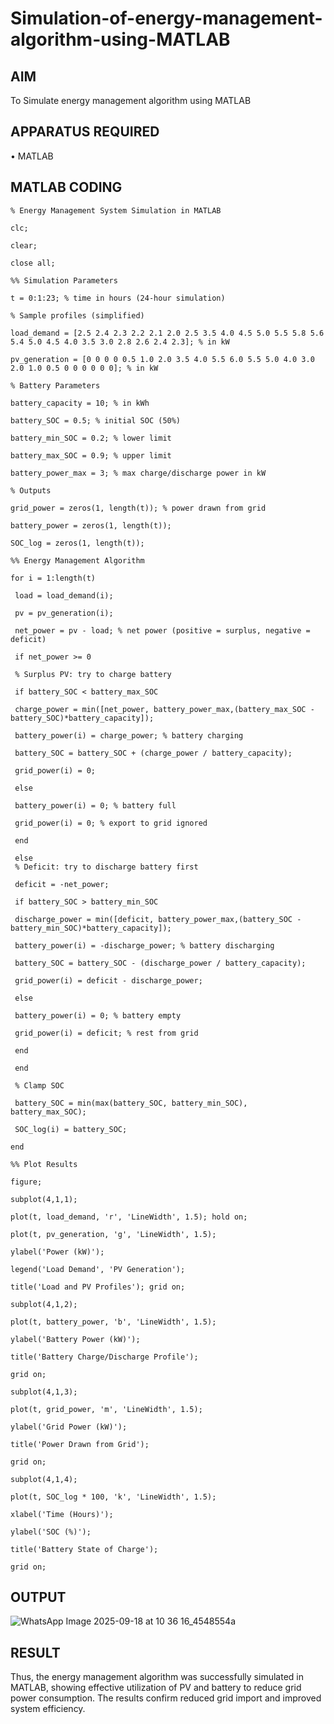 # Simulation-of-energy-management-algorithm-using-MATLAB
## AIM
To Simulate energy management algorithm using MATLAB

## APPARATUS REQUIRED
•	MATLAB

## MATLAB CODING
```
% Energy Management System Simulation in MATLAB

clc; 

clear;

close all;

%% Simulation Parameters

t = 0:1:23; % time in hours (24-hour simulation)

% Sample profiles (simplified)

load_demand = [2.5 2.4 2.3 2.2 2.1 2.0 2.5 3.5 4.0 4.5 5.0 5.5 5.8 5.6 5.4 5.0 4.5 4.0 3.5 3.0 2.8 2.6 2.4 2.3]; % in kW

pv_generation = [0 0 0 0 0.5 1.0 2.0 3.5 4.0 5.5 6.0 5.5 5.0 4.0 3.0 2.0 1.0 0.5 0 0 0 0 0 0]; % in kW

% Battery Parameters

battery_capacity = 10; % in kWh

battery_SOC = 0.5; % initial SOC (50%)

battery_min_SOC = 0.2; % lower limit

battery_max_SOC = 0.9; % upper limit

battery_power_max = 3; % max charge/discharge power in kW

% Outputs

grid_power = zeros(1, length(t)); % power drawn from grid

battery_power = zeros(1, length(t));

SOC_log = zeros(1, length(t));

%% Energy Management Algorithm

for i = 1:length(t)
    
 load = load_demand(i);
 
 pv = pv_generation(i);

 net_power = pv - load; % net power (positive = surplus, negative = deficit)
 
 if net_power >= 0
     
 % Surplus PV: try to charge battery
 
 if battery_SOC < battery_max_SOC
     
 charge_power = min([net_power, battery_power_max,(battery_max_SOC - battery_SOC)*battery_capacity]);
 
 battery_power(i) = charge_power; % battery charging
 
 battery_SOC = battery_SOC + (charge_power / battery_capacity);
 
 grid_power(i) = 0;
 
 else
     
 battery_power(i) = 0; % battery full
 
 grid_power(i) = 0; % export to grid ignored
 
 end
 
 else
 % Deficit: try to discharge battery first
 
 deficit = -net_power;
 
 if battery_SOC > battery_min_SOC
     
 discharge_power = min([deficit, battery_power_max,(battery_SOC - battery_min_SOC)*battery_capacity]);
 
 battery_power(i) = -discharge_power; % battery discharging
 
 battery_SOC = battery_SOC - (discharge_power / battery_capacity);
 
 grid_power(i) = deficit - discharge_power;
 
 else
     
 battery_power(i) = 0; % battery empty
 
 grid_power(i) = deficit; % rest from grid
 
 end
 
 end
 
 % Clamp SOC
 
 battery_SOC = min(max(battery_SOC, battery_min_SOC), battery_max_SOC);
 
 SOC_log(i) = battery_SOC;
 
end

%% Plot Results

figure;

subplot(4,1,1);

plot(t, load_demand, 'r', 'LineWidth', 1.5); hold on;

plot(t, pv_generation, 'g', 'LineWidth', 1.5);

ylabel('Power (kW)');

legend('Load Demand', 'PV Generation');

title('Load and PV Profiles'); grid on;

subplot(4,1,2);

plot(t, battery_power, 'b', 'LineWidth', 1.5);

ylabel('Battery Power (kW)');

title('Battery Charge/Discharge Profile');

grid on;

subplot(4,1,3);

plot(t, grid_power, 'm', 'LineWidth', 1.5);

ylabel('Grid Power (kW)');

title('Power Drawn from Grid');

grid on;

subplot(4,1,4);

plot(t, SOC_log * 100, 'k', 'LineWidth', 1.5);

xlabel('Time (Hours)');

ylabel('SOC (%)');

title('Battery State of Charge');

grid on;
```

## OUTPUT
![WhatsApp Image 2025-09-18 at 10 36 16_4548554a](https://github.com/user-attachments/assets/f260f73c-1319-4d0c-bde0-a34c15daf227)


## RESULT
  Thus, the energy management algorithm was successfully simulated in MATLAB, showing effective utilization of PV and battery to reduce grid power consumption. The results confirm reduced grid import and improved system efficiency.
